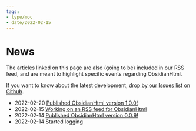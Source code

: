 ```yaml
---
tags:
- type/moc
- date/2022-02-15
---
```

   
# News   
The articles linked on this page are also (going to be) included in our RSS feed, and are meant to highlight specific events regarding ObsidianHtml.    
   
If you want to know about the latest development, [drop by our Issues list on Github](https://github.com/obsidian-html/obsidian-html/issues).   
   
   
- 2022-02-20 [Published ObsidianHtml version 1.0.0!](../Log/Published%20ObsidianHtml%20version%201.0.0%21.md)   
- 2022-02-15 [Working on an RSS feed for ObsidianHtml](../Log/Working%20on%20an%20RSS%20feed%20for%20ObsidianHtml.md)   
- 2022-02-14 [Published ObsidianHtml version 0.0.9!](../Log/Published%20ObsidianHtml%20version%200.0.9%21.md)    
- 2022-02-14 Started logging